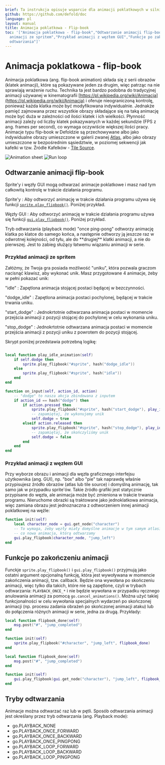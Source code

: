 ```yaml
---
brief: Ta instrukcja opisuje wsparcie dla animacji poklatkowych w silniku Defold.
github: https://github.com/defold/doc
language: pl
layout: manual
title: Animacja poklatkowa - Flip-book
toc: '["Animacja poklatkowa - flip-book","Odtwarzanie animacji flip-book","Przykład
  animacji ze spritem","Przykład animacji z węzłem GUI","Funkcje po zakończeniu animacji","Tryby
  odtwarzania"]'
---
```


# Animacja poklatkowa - flip-book

Animacja poklatkowa (ang. flip-book animation) składa się z serii obrazów (klatek animacji), które są pokazywane jeden za drugim, więc patrząc na nie sprawiają wrażenie ruchu. Technika ta jest bardzo podobna do tradycyjnej animacji używanej w kinematografii [https://pl.wikipedia.org/wiki/Animacja](https://pl.wikipedia.org/wiki/Animacja) i oferuje nieograniczoną kontrolę, ponieważ każda klatka może być modyfikowana indywidualnie. Jednakże pamięć zajmowana przez wszystkie obrazy składające się na taką animację może być duża w zależności od ilości klatek i ich wielkości. Płynność animacji zależy od liczby klatek pokazywanych w każdej sekundzie (FPS z ang. frames per second), co wymaga oczywiście większej ilości pracy. Animacje typu flip-book w Defoldzie są przechowywane albo jako indywidualne obrazy umieszczone w galerii zwanej [Atlas](/pl/manuals/atlas), albo jako obrazy umieszczone w bezpośrednim sąsiedztwie, w poziomej sekwencji jak kafelki w tzw. Źródle Kafelków - [Tile Source](/pl/manuals/tilesource).

  ![Animation sheet](/manuals/images/animation/animsheet.png)
  ![Run loop](/manuals/images/animation/runloop.gif)

## Odtwarzanie animacji flip-book

Sprite'y i węzły GUI mogą odtwarzać animacje poklatkowe i masz nad tym całkowitą kontrolę w trakcie działania programu.

Sprite'y
: Aby odtworzyć animację w trakcie działania programu używa się funkcji [`sprite.play_flipbook()`](/ref/sprite/?q=play_flipbook#sprite.play_flipbook:url-id-[complete_function]-[play_properties]). Poniżej przykład.

Węzły GUI
: Aby odtworzyć animację w trakcie działania programu używa się funkcji [`gui.play_flipbook()`](/ref/gui/?q=play_flipbook#gui.play_flipbook:node-animation-[complete_function]-[play_properties]). Poniżej przykład.

<div class='sidenote' markdown='1'>
Tryb odtwarzania (playback mode) "once ping-pong" odtworzy animację klatka po klatce do samego końca, a następnie odtworzy ją jeszcze raz w odwrotnej kolejności, od tyłu, ale do **drugiej** klatki animacji, a nie do pierwszej. Jest to zabieg służący łatwemu wiązaniu animacji w serie.
</div>

### Przykład animacji ze spritem

Załóżmy, że Twoja gra posiada możliwość "uniku", która pozwala graczom nacisnąć klawisz, aby wykonać unik. Masz przygotowane 4 animacje, żeby w pełni pokazać unik:

"idle"
: Zapętlona animacja stojącej postaci będącej w bezczynności.

"dodge_idle"
: Zapętlona animacja postaci pochylonej, będącej w trakcie trwania uniku.

"start_dodge"
: Jednokrtotnie odtwarzana animacja postaci w momencie przejścia animacji z pozycji stojącej do pochylonej w celu wykonania uniku.

"stop_dodge"
: Jednokrtotnie odtwarzana animacja postaci w momencie przejścia animacji z pozycji uniku z powrotem do pozycji stojącej.

Skrypt poniżej przedstawia potrzebną logikę:

```lua

local function play_idle_animation(self)
    if self.dodge then
        sprite.play_flipbook("#sprite", hash("dodge_idle"))
    else
        sprite.play_flipbook("#sprite", hash("idle"))
    end
end

function on_input(self, action_id, action)
    -- "dodge" to nasza akcja zbindowana z inputem
    if action_id == hash("dodge") then
        if action.pressed then
            sprite.play_flipbook("#sprite", hash("start_dodge"), play_idle_animation)
            -- zapamiętaj, że wykonujemy unik
            self.dodge = true
        elseif action.released then
            sprite.play_flipbook("#sprite", hash("stop_dodge"), play_idle_animation)
            -- zapamiętaj, że skończyliśmy unik
            self.dodge = false
        end
    end
end
```

### Przykład animacji z węzłem GUI

Przy wyborze obrazu i animacji dla węzła graficznego interfejsu użytkownika (ang. GUI), np. "box" albo "pie" tak naprawdę właśnie przypisujesz źródło obrazów (atlas lub tile source) i domyślną animację, tak samo jak w przypadku sprite'ów. Takie źródło grafiki jest statycznie przypisane do węzła, ale animacja może być zmieniona w trakcie trwania programu. Nieruchome obrazki są traktowane jako jednoklatkowa animacja, więc zamiana obrazu jest jednoznaczna z odtworzeniem innej animacji poklatkowej na węźle:

```lua
function init(self)
    local character_node = gui.get_node("character")
    -- To wymaga, żeby węzły miały domyślne animacje w tym samym atlasie lub źródłe kafelków
    -- co nowa animacja, którą odtwarzamy
    gui.play_flipbook(character_node, "jump_left")
end
```

## Funkcje po zakończeniu animacji

Funckje `sprite.play_flipbook()` i `gui.play_flipbook()` przyjmują jako ostatni argument opcjonalną funkcję, która jest wywoływana w momencie zakończenia animacji, tzw. callback. Będzie ona wywołana po skończeniu animacji, więc tylko dla takich, które nie są zapętlone, czyli w trybach odtwarzania: `PLAYBACK_ONCE_*` i nie będzie wywołana w przypadku ręcznego anulowania animacji za pomocą `go.cancel_animations()`. Można użyć takiej funkcjonalności w celu wywołania specjalnych wydarzeń po skończonej animacji (np. procesu zadania obrażeń po skończonej animacji ataku) lub do połączenia różnych animacji w serie, jedna za drugą. Przykłady:

```lua
local function flipbook_done(self)
    msg.post("#", "jump_completed")
end

function init(self)
    sprite.play_flipbook("#character", "jump_left", flipbook_done)
end
```

```lua
local function flipbook_done(self)
    msg.post("#", "jump_completed")
end

function init(self)
    gui.play_flipbook(gui.get_node("character"), "jump_left", flipbook_done)
end
```

## Tryby odtwarzania

Animacje można odtwarzać raz lub w pętli. Sposób odtwarzania animacji jest określany przez tryb odtwarzania (ang. Playback mode):

* go.PLAYBACK_NONE
* go.PLAYBACK_ONCE_FORWARD
* go.PLAYBACK_ONCE_BACKWARD
* go.PLAYBACK_ONCE_PINGPONG
* go.PLAYBACK_LOOP_FORWARD
* go.PLAYBACK_LOOP_BACKWARD
* go.PLAYBACK_LOOP_PINGPONG
